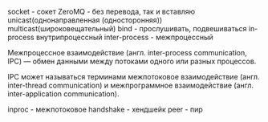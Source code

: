socket - сокет
ZeroMQ - без перевода, так и вставляю
unicast(однонаправленная (односторонняя))
multicast(широковещательный)
bind - прослушивать, подвешиваться
in-process внутрипроцессный
inter-process - межпроцессный

Межпроцессное взаимодействие (англ. inter-process communication, IPC) — обмен данными между потоками одного или разных процессов.

IPC может называться терминами межпотоковое взаимодействие (англ. inter-thread communication) и межпрограммное взаимодействие (англ. inter-application communication).

inproc - межпотоковое
handshake - хендшейк
peer - пир